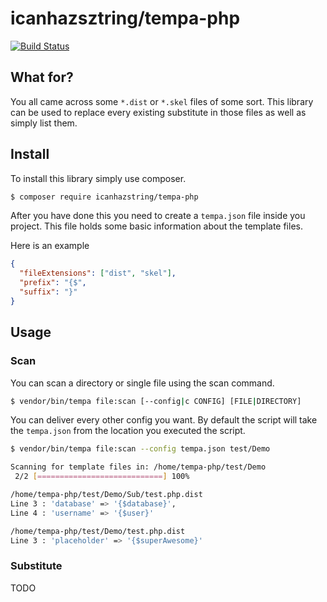 # icanhazsztring/tempa-php

[![Build Status](https://api.travis-ci.org/icanhazstring/tempa-php.svg?branch=master)](https://api.travis-ci.org/icanhazstring/tempa-php)

## What for?
You all came across some `*.dist` or `*.skel` files of some sort. This library can be used to replace every existing substitute in those files as well as simply list them.

## Install
To install this library simply use composer.
```bash
$ composer require icanhazstring/tempa-php
```

After you have done this you need to create a `tempa.json` file inside you project. This file holds some basic information about the template files.

Here is an example
```json
{
  "fileExtensions": ["dist", "skel"],
  "prefix": "{$",
  "suffix": "}"
}
```

## Usage

### Scan
You can scan a directory or single file using the scan command.

```bash
$ vendor/bin/tempa file:scan [--config|c CONFIG] [FILE|DIRECTORY]
```

You can deliver every other config you want. By default the script will take the `tempa.json` from the location you executed the script.

```bash
$ vendor/bin/tempa file:scan --config tempa.json test/Demo

Scanning for template files in: /home/tempa-php/test/Demo
 2/2 [============================] 100%

/home/tempa-php/test/Demo/Sub/test.php.dist
Line 3 : 'database' => '{$database}',
Line 4 : 'username' => '{$user}'

/home/tempa-php/test/Demo/test.php.dist
Line 3 : 'placeholder' => '{$superAwesome}'
```

### Substitute
TODO
